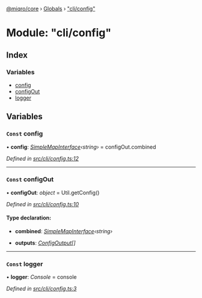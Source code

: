 [@miqro/core](../README.md) › [Globals](../globals.md) › ["cli/config"](_cli_config_.md)

# Module: "cli/config"

## Index

### Variables

* [config](_cli_config_.md#const-config)
* [configOut](_cli_config_.md#const-configout)
* [logger](_cli_config_.md#const-logger)

## Variables

### `Const` config

• **config**: *[SimpleMapInterface](../interfaces/_util_util_.simplemapinterface.md)‹string›* = configOut.combined

*Defined in [src/cli/config.ts:12](https://github.com/claukers/miqro-core/blob/65c3631/src/cli/config.ts#L12)*

___

### `Const` configOut

• **configOut**: *object* = Util.getConfig()

*Defined in [src/cli/config.ts:10](https://github.com/claukers/miqro-core/blob/65c3631/src/cli/config.ts#L10)*

#### Type declaration:

* **combined**: *[SimpleMapInterface](../interfaces/_util_util_.simplemapinterface.md)‹string›*

* **outputs**: *[ConfigOutput](_util_util_.md#configoutput)[]*

___

### `Const` logger

• **logger**: *Console* = console

*Defined in [src/cli/config.ts:3](https://github.com/claukers/miqro-core/blob/65c3631/src/cli/config.ts#L3)*
